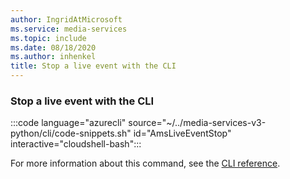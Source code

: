 ```yaml
---
author: IngridAtMicrosoft
ms.service: media-services
ms.topic: include
ms.date: 08/18/2020
ms.author: inhenkel
title: Stop a live event with the CLI
---
```


### Stop a live event with the CLI

:::code language="azurecli" source="~/../media-services-v3-python/cli/code-snippets.sh" id="AmsLiveEventStop" interactive="cloudshell-bash":::

For more information about this command, see the [CLI reference](/cli/azure/ams/live-event?view=azure-cli-latest#az-ams-live-event-stop).
